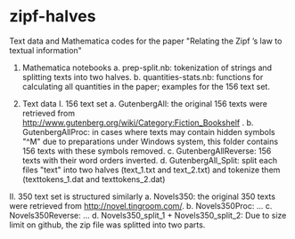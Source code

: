 # zipf-halves
Text data and Mathematica codes for the paper "Relating the Zipf ’s law to textual information"

1. Mathematica notebooks
  a. prep-split.nb: tokenization of strings and splitting texts into two halves.
  b. quantities-stats.nb: functions for calculating all quantities in the paper; examples for the 156 text set.
  
  
2. Text data
  I. 156 text set
    a. GutenbergAll: the original 156 texts were retrieved from http://www.gutenberg.org/wiki/Category:Fiction_Bookshelf .
    b. GutenbergAllProc: in cases where texts may contain hidden symbols "^M" due to preparations under Windows system,    this folder contains 156 texts with these symbols removed.
    c. GutenbergAllReverse: 156 texts with their word orders inverted.
    d. GutenbergAll_Split: split each files "text" into two halves (text_1.txt and text_2.txt) and tokenize them (texttokens_1.dat and texttokens_2.dat)
    
    
  II. 350 text set is structured similarly
    a. Novels350: the original 350 texts were retrieved from http://novel.tingroom.com/.
    b. Novels350Proc: ...
    c. Novels350Reverse: ...
    d. Novels350_split_1 + Novels350_split_2: Due to size limit on github, the zip file was splitted into two parts.
